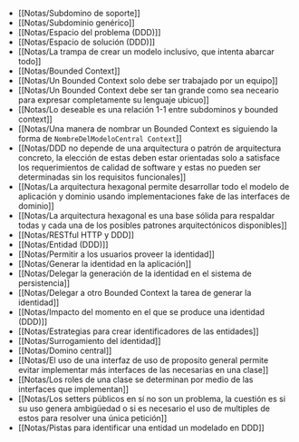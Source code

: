 - [[Notas/Subdomino de soporte]]
- [[Notas/Subdominio genérico]]
- [[Notas/Espacio del problema (DDD)]]
- [[Notas/Espacio de solución (DDD)]]
- [[Notas/La trampa de crear un modelo inclusivo, que intenta abarcar todo]]
- [[Notas/Bounded Context]]
- [[Notas/Un Bounded Context solo debe ser trabajado por un equipo]]
- [[Notas/Un Bounded Context debe ser tan grande como sea neceario para expresar completamente su lenguaje ubicuo]]
- [[Notas/Lo deseable es una relación 1-1 entre subdominos y bounded context]]
- [[Notas/Una manera de nombrar un Bounded  Context es siguiendo la forma de `NombreDelModeloCentral Context`]]
- [[Notas/DDD no depende de una arquitectura o patrón de arquitectura concreto, la elección de estas deben estar orientadas solo a satisface los requerimientos de calidad de software y estas no pueden ser determinadas sin los requisitos funcionales]]
- [[Notas/La arquitectura hexagonal permite desarrollar todo el modelo de aplicación y dominio usando implementaciones fake de las interfaces de dominio]]
- [[Notas/La arquitectura hexagonal es una base sólida para respaldar todas y cada una de los posibles patrones arquitectónicos disponibles]]
- [[Notas/RESTful HTTP  y DDD]]
- [[Notas/Entidad (DDD)]]
- [[Notas/Permitir a los usuarios proveer la identidad]]
- [[Notas/Generar la identidad en la aplicación]]
- [[Notas/Delegar la generación de la identidad en el sistema de persistencia]]
- [[Notas/Delegar a otro Bounded Context la tarea de generar la identidad]]
- [[Notas/Impacto del momento en el que se produce una identidad (DDD)]]
- [[Notas/Estrategias para crear identificadores de las entidades]]
- [[Notas/Surrogamiento del identidad]]
- [[Notas/Domino central]]
- [[Notas/El uso de una interfaz de uso de proposito general permite evitar implementar más interfaces de las necesarias en una clase]]
- [[Notas/Los roles de una clase se determinan por medio de las interfaces que implementan]]
- [[Notas/Los setters públicos en sí no son un problema, la cuestión es si su uso genera ambigüedad o si es necesario el uso de multiples de estos para resolver una única petición]]
- [[Notas/Pistas para identificar una entidad un modelado en DDD]]